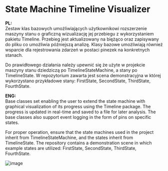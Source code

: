 # State Machine Timeline Visualizer

**PL:**  
Zestaw klas bazowych umożliwiających użytkownikowi rozszerzenie maszyny stanu o graficzną wizualizację jej przebiegu z wykorzystaniem pakietu Timeline. 
Przebieg jest aktualizowany na biężąco oraz zapisywany do pliku co umożliwia późniejszą analizę. Klasy bazowe umożliwiają również wsparcie dla rejestrowania zdarzeń w postaci pinezek na konkretnych stanach.

Do prawidłowego działania należy upewnić się że użyte w projekcie maszyny stanu dziedziczą po TimelineStateMachine, a stany po TimelineState. W repozytorium zawarta jest scena demonstracyjna w której wykorzystano przykładowe stany: FirstState, SecondState, ThirdState, FourthState.


**ENG:**  
Base classes set enabling the user to extend the state machine with graphical visualization of its progress using the Timeline package. The progress is updated in real-time and saved to a file for later analysis. The base classes also support event logging in the form of pins on specific states.

For proper operation, ensure that the state machines used in the project inherit from TimelineStateMachine, and the states inherit from TimelineState. The repository contains a demonstration scene in which example states are utilized: FirstState, SecondState, ThirdState, FourthState.

![image](https://github.com/0w3n1091/StateMachineTimelineVisualizer/assets/59802118/7b8a7c91-1001-47af-b594-d1adc6b86f6c)
